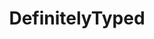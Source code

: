 ---
git: https://github.com/DefinitelyTyped/DefinitelyTyped
logohandle: definitelytyped
sort: definitelytyped
title: DefinitelyTyped
website: http://definitelytyped.org/
---